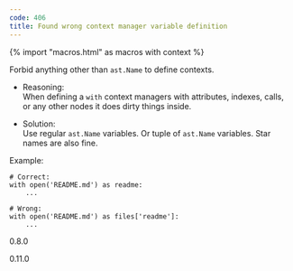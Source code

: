 ```yaml
---
code: 406
title: Found wrong context manager variable definition
---
```


{% import "macros.html" as macros with context %}

Forbid anything other than `ast.Name` to define contexts.

  - Reasoning:  
    When defining a `with` context managers with attributes, indexes,
    calls, or any other nodes it does dirty things inside.

  - Solution:  
    Use regular `ast.Name` variables. Or tuple of `ast.Name` variables.
    Star names are also fine.

Example:

    # Correct:
    with open('README.md') as readme:
        ...
    
    # Wrong:
    with open('README.md') as files['readme']:
        ...

<div class="versionadded">

0.8.0

</div>

<div class="versionchanged">

0.11.0

</div>